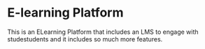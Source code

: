 # E-learning Platform
 This is an ELearning Platform that includes an LMS to engage with studestudents and it includes so much more features.
